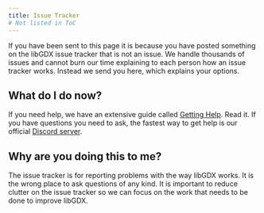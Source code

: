 ```yaml
---
title: Issue Tracker
# Not listed in ToC
---
```

If you have been sent to this page it is because you have posted something on the libGDX issue tracker that is not an issue. We handle thousands of issues and cannot burn our time explaining to each person how an issue tracker works. Instead we send you here, which explains your options.

## What do I do now? ##

If you need help, we have an extensive guide called [Getting Help](/wiki/articles/getting-help). Read it. If you have questions you need to ask, the fastest way to get help is our official [Discord server](https://libgdx.com/community/discord/).

## Why are you doing this to me? ##

The issue tracker is for reporting problems with the way libGDX works. It is the wrong place to ask questions of any kind. It is important to reduce clutter on the issue tracker so we can focus on the work that needs to be done to improve libGDX.
